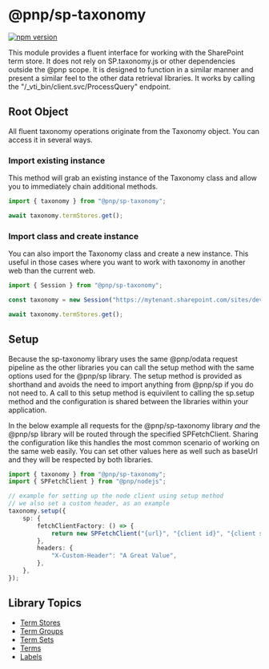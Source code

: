 # @pnp/sp-taxonomy

[![npm version](https://badge.fury.io/js/%40pnp%2Fsp-taxonomy.svg)](https://badge.fury.io/js/%40pnp%2Fsp-taxonomy)

This module provides a fluent interface for working with the SharePoint term store. It does not rely on SP.taxonomy.js or other dependencies outside the @pnp scope. It is designed to function in a similar manner and present a similar feel to the other data retrieval libraries. It works by calling the "/\_vti_bin/client.svc/ProcessQuery" endpoint.

## Root Object

All fluent taxonomy operations originate from the Taxonomy object. You can access it in several ways.

### Import existing instance

This method will grab an existing instance of the Taxonomy class and allow you to immediately chain additional methods.

```TypeScript
import { taxonomy } from "@pnp/sp-taxonomy";

await taxonomy.termStores.get();
```

### Import class and create instance

You can also import the Taxonomy class and create a new instance. This useful in those cases where you want to work with taxonomy in another web than the current web.

```TypeScript
import { Session } from "@pnp/sp-taxonomy";

const taxonomy = new Session("https://mytenant.sharepoint.com/sites/dev");

await taxonomy.termStores.get();
```

## Setup

Because the sp-taxonomy library uses the same @pnp/odata request pipeline as the other libraries you can call the setup method with the same options used for the @pnp/sp library. The setup method is provided as shorthand and avoids the need to import anything from @pnp/sp if you do not need to. A call to this setup method is equivilent to calling the sp.setup method and the configuration is shared between the libraries within your application.

In the below example all requests for the @pnp/sp-taxonomy library _and_ the @pnp/sp library will be routed through the specified SPFetchClient. Sharing the configuration like this handles the most common scenario of working on the same web easily. You can set other values here as well such as baseUrl and they will be respected by both libraries.

```TypeScript
import { taxonomy } from "@pnp/sp-taxonomy";
import { SPFetchClient } from "@pnp/nodejs";

// example for setting up the node client using setup method
// we also set a custom header, as an example
taxonomy.setup({
    sp: {
        fetchClientFactory: () => {
            return new SPFetchClient("{url}", "{client id}", "{client secret}");
        },
        headers: {
            "X-Custom-Header": "A Great Value",
        },
    },
});
```

## Library Topics

* [Term Stores](term-stores.md)
* [Term Groups](term-groups.md)
* [Term Sets](term-sets.md)
* [Terms](terms.md)
* [Labels](labels.md)
